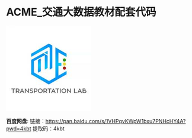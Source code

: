 
# ACME_交通大数据教材配套代码
![acme_logo](acme_logo.jpg)

**百度网盘**: 链接：https://pan.baidu.com/s/1VHPqvKWpW1bxu7PNHcHY4A?pwd=4kbt 
提取码：4kbt

